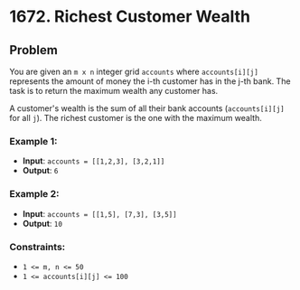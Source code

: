 # 1672. Richest Customer Wealth

## Problem

You are given an `m x n` integer grid `accounts` where `accounts[i][j]` represents the amount of money the i-th customer has in the j-th bank. The task is to return the maximum wealth any customer has.

A customer's wealth is the sum of all their bank accounts (`accounts[i][j]` for all `j`). The richest customer is the one with the maximum wealth.

### Example 1:

- **Input**: `accounts = [[1,2,3], [3,2,1]]`
- **Output**: `6`
  
### Example 2:

- **Input**: `accounts = [[1,5], [7,3], [3,5]]`
- **Output**: `10`

### Constraints:

- `1 <= m, n <= 50`
- `1 <= accounts[i][j] <= 100`
